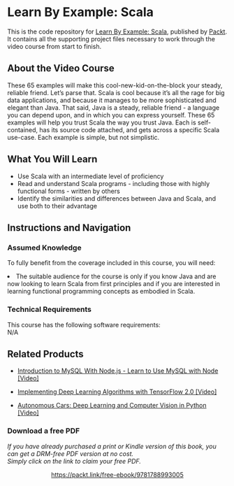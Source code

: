 # Learn By Example: Scala	
This is the code repository for [Learn By Example: Scala](https://www.packtpub.com/application-development/learn-example-scala-video), published by [Packt](https://www.packtpub.com/?utm_source=github). It contains all the supporting project files necessary to work through the video course from start to finish.
## About the Video Course
These 65 examples will make this cool-new-kid-on-the-block your steady, reliable friend. Let’s parse that. Scala is cool because it’s all the rage for big data applications, and because it manages to be more sophisticated and elegant than Java. That said, Java is a steady, reliable friend - a language you can depend upon, and in which you can express yourself. These 65 examples will help you trust Scala the way you trust Java. Each is self-contained, has its source code attached, and gets across a specific Scala use-case. Each example is simple, but not simplistic.

<H2>What You Will Learn</H2>
<DIV class=book-info-will-learn-text>
<UL>
<LI> Use Scala with an intermediate level of proficiency</LI>
<LI> Read and understand Scala programs - including those with highly functional forms - written by others</LI>
<LI> Identify the similarities and differences between Java and Scala, and use both to their advantage</LI>
</UL></DIV>

## Instructions and Navigation
### Assumed Knowledge
To fully benefit from the coverage included in this course, you will need:<br/>
<DIV class=book-info-will-learn-text>
<LI> The suitable audience for the course is only if you know Java and are now looking to learn Scala from first principles and if you are interested in learning functional programming concepts as embodied in Scala.</LI> 
<DIV>

### Technical Requirements
This course has the following software requirements:<br/>
N/A

## Related Products
* [Introduction to MySQL With Node.js - Learn to Use MySQL with Node [Video]](https://www.packtpub.com/application-development/introduction-mysql-nodejs-learn-use-mysql-node-video)

* [Implementing Deep Learning Algorithms with TensorFlow 2.0 [Video]](https://www.packtpub.com/big-data-and-business-intelligence/implementing-deep-learning-algorithms-tensorflow-20-video)

* [Autonomous Cars: Deep Learning and Computer Vision in Python [Video]](https://www.packtpub.com/application-development/autonomous-cars-deep-learning-and-computer-vision-python-video)
### Download a free PDF

 <i>If you have already purchased a print or Kindle version of this book, you can get a DRM-free PDF version at no cost.<br>Simply click on the link to claim your free PDF.</i>
<p align="center"> <a href="https://packt.link/free-ebook/9781788993005">https://packt.link/free-ebook/9781788993005 </a> </p>